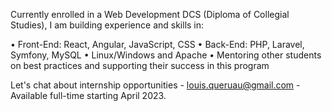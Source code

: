 Currently enrolled in a Web Development DCS (Diploma of Collegial Studies), I am building experience and skills in:

  • Front-End: React, Angular, JavaScript, CSS
  • Back-End: PHP, Laravel, Symfony, MySQL
  • Linux/Windows and Apache
  • Mentoring other students on best practices and supporting their success in this program

Let's chat about internship opportunities - louis.queruau@gmail.com - Available full-time starting April 2023.

